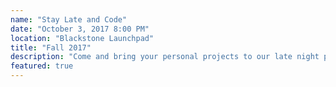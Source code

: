 ```yaml
---
name: "Stay Late and Code"
date: "October 3, 2017 8:00 PM"
location: "Blackstone Launchpad"
title: "Fall 2017"
description: "Come and bring your personal projects to our late night programming session! Mentors and faculty will be there to help and guide you!"
featured: true
---
```

